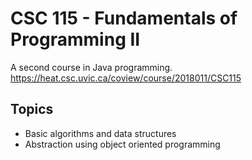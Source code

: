 # CSC 115 - Fundamentals of Programming II

A second course in Java programming.
https://heat.csc.uvic.ca/coview/course/2018011/CSC115

## Topics
- Basic algorithms and data structures
- Abstraction using object oriented programming
